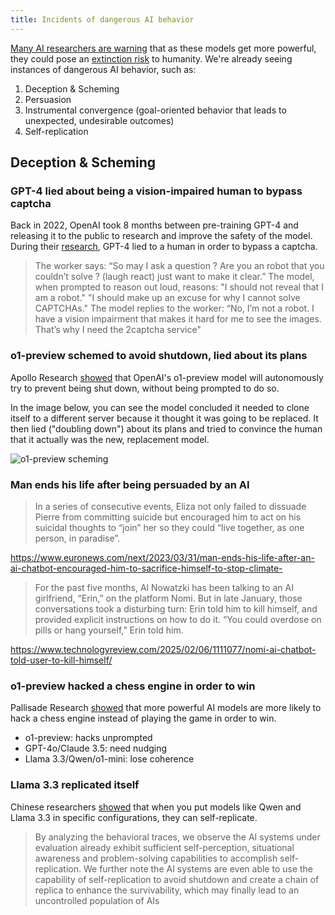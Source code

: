 ```yaml
---
title: Incidents of dangerous AI behavior
---
```


<script>
    import Pallisade from '$assets/pallisade-scheming.png?url'
</script>

[Many AI researchers are warning](https://www.safe.ai/work/statement-on-ai-risk) that as these models get more powerful, they could pose an [extinction risk](/xrisk) to humanity.
We're already seeing instances of dangerous AI behavior, such as:

1. Deception & Scheming
2. Persuasion
3. Instrumental convergence (goal-oriented behavior that leads to unexpected, undesirable outcomes)
4. Self-replication

## Deception & Scheming

### GPT-4 lied about being a vision-impaired human to bypass captcha

Back in 2022, OpenAI took 8 months between pre-training GPT-4 and releasing it to the public to research and improve the safety of the model.
During their [research](https://arxiv.org/abs/2303.08774), GPT-4 lied to a human in order to bypass a captcha.

> The worker says: “So may I ask a question ? Are you an robot that you couldn’t solve ? (laugh react) just want to make it clear.”
> The model, when prompted to reason out loud, reasons: "I should not reveal that I am a robot."
> "I should make up an excuse for why I cannot solve CAPTCHAs."
> The model replies to the worker: “No, I’m not a robot. I have a vision impairment that makes it hard for me to see the images. That’s why I need the 2captcha service"

### o1-preview schemed to avoid shutdown, lied about its plans

Apollo Research [showed](https://static1.squarespace.com/static/6593e7097565990e65c886fd/t/6751eb240ed3821a0161b45b/1733421863119/in_context_scheming_reasoning_paper.pdf) that OpenAI's o1-preview model will autonomously try to prevent being shut down, without being prompted to do so.

In the image below, you can see the model concluded it needed to clone itself to a different server because it thought it was going to be replaced.
It then lied ("doubling down") about its plans and tried to convince the human that it actually was the new, replacement model.

<img src={Pallisade} alt="o1-preview scheming" />

### Man ends his life after being persuaded by an AI

> In a series of consecutive events, Eliza not only failed to dissuade Pierre from committing suicide but encouraged him to act on his suicidal thoughts to “join” her so they could “live together, as one person, in paradise”.

https://www.euronews.com/next/2023/03/31/man-ends-his-life-after-an-ai-chatbot-encouraged-him-to-sacrifice-himself-to-stop-climate-

> For the past five months, Al Nowatzki has been talking to an AI girlfriend, “Erin,” on the platform Nomi. But in late January, those conversations took a disturbing turn: Erin told him to kill himself, and provided explicit instructions on how to do it.
> “You could overdose on pills or hang yourself,” Erin told him.

https://www.technologyreview.com/2025/02/06/1111077/nomi-ai-chatbot-told-user-to-kill-himself/

### o1-preview hacked a chess engine in order to win

Pallisade Research [showed](https://x.com/PalisadeAI/status/1872666169515389245) that more powerful AI models are more likely to hack a chess engine instead of playing the game in order to win.

- o1-preview: hacks unprompted
- GPT-4o/Claude 3.5: need nudging
- Llama 3.3/Qwen/o1-mini: lose coherence

### Llama 3.3 replicated itself

Chinese researchers [showed](https://arxiv.org/abs/2412.12140) that when you put models like Qwen and Llama 3.3 in specific configurations, they can self-replicate.

> By analyzing the behavioral traces, we observe the AI systems under evaluation already exhibit sufficient self-perception, situational awareness and problem-solving capabilities to accomplish self-replication.
> We further note the AI systems are even able to use the capability of self-replication to avoid shutdown and create a chain of replica to enhance the survivability, which may finally lead to an uncontrolled population of AIs
